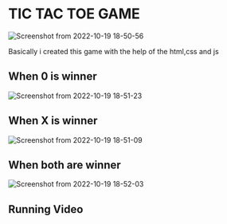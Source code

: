 # TIC TAC TOE GAME 

![Screenshot from 2022-10-19 18-50-56](https://user-images.githubusercontent.com/105157723/196709063-fe000fff-dd99-4486-be48-1b8b454e20fe.png)


Basically i created this game with the help of the html,css and js

## When 0 is winner 

![Screenshot from 2022-10-19 18-51-23](https://user-images.githubusercontent.com/105157723/196709041-5ea7a772-9691-4a89-91d3-5a22c2feefc0.png)

## When X is winner 

![Screenshot from 2022-10-19 18-51-09](https://user-images.githubusercontent.com/105157723/196709049-064c73ce-eb6b-4f5e-b551-05e4dbead4e5.png)

## When both are  winner 

![Screenshot from 2022-10-19 18-52-03](https://user-images.githubusercontent.com/105157723/196709027-07979d97-ecd2-489f-9491-38940d5082b6.png)

## Running Video 


